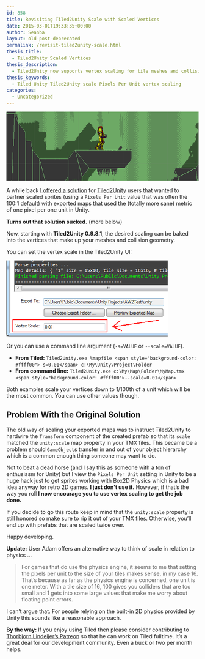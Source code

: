 ```yaml
---
id: 858
title: Revisiting Tiled2Unity Scale with Scaled Vertices
date: 2015-03-01T19:33:35+00:00
author: Seanba
layout: old-post-deprecated
permalink: /revisit-tiled2unity-scale.html
thesis_title:
  - Tiled2Unity Scaled Vertices
thesis_description:
  - Tiled2Unity now supports vertex scaling for tile meshes and collision geometry.
thesis_keywords:
  - Tiled Unity Tiled2Unity scale Pixels Per Unit vertex scaling
categories:
  - Uncategorized
---
```

<img title="Scaled Vertices" style="border-left-width: 0px; border-right-width: 0px; background-image: none; border-bottom-width: 0px; padding-top: 0px; padding-left: 0px; display: inline; padding-right: 0px; border-top-width: 0px" border="0" alt="Scaled Vertices" src="/assets/wp-content/uploads/2015/03/uni-vertex-scaled.png" width="640" height="180" />

A while back <a title="Stupid solution for scaling Tiled2Unity maps" href="{{ '/controlling-tiled2unity-scale/' | relative_url }}.html" rel="Stupid solution for scaling Tiled2Unity maps">I offered a solution</a> for <a title="Tiled2Unity" href="{{ '/tiled2unity/' | relative_url }}" rel="Tiled2Unity">Tiled2Unity</a> users that wanted to partner scaled sprites (using a `Pixels Per Unit` value that was often the 100:1 default) with exported maps that used the (totally more sane) metric of one pixel per one unit in Unity.

**Turns out that solution sucked.** (more below)

Now, starting with **Tiled2Unity 0.9.8.1**, the desired scaling can be baked into the vertices that make up your meshes and collision geometry.

You can set the vertex scale in the Tiled2Unity UI:

<img title="Scaled Vertices in Tiled2Unity UI" style="border-left-width: 0px; border-right-width: 0px; background-image: none; border-bottom-width: 0px; padding-top: 0px; padding-left: 0px; display: inline; padding-right: 0px; border-top-width: 0px" border="0" alt="Scaled Vertices in Tiled2Unity UI" src="/assets/wp-content/uploads/2015/03/t2u-vertex-scale-ui.png" width="423" height="198" />

Or you can use a command line argument (`-s=VALUE` or `--scale=VALUE`).

  * **From Tiled:** `Tiled2Unity.exe %mapfile <span style="background-color: #ffff00">-s=0.01</span> c:\My\Unity\Project\Folder` 
  * **From command line:** `Tiled2Unity.exe c:\My\Map\Folder\MyMap.tmx <span style="background-color: #ffff00">--scale=0.01</span>` 

Both examples scale your vertices down to 1/100th of a unit which will be the most common. You can use other values though.

## 

## Problem With the Original Solution

The old way of scaling your exported maps was to instruct Tiled2Unity to hardwire the `Transform` component of the created prefab so that its `scale` matched the `unity:scale` map property in your TMX files. This became be a problem should `GameObject`s transfer in and out of your object hierarchy which is a common enough thing someone may want to do.

Not to beat a dead horse (and I say this as someone with a ton of enthusiasm for Unity) but I view the `Pixels Per Unit` setting in Unity to be a huge hack just to get sprites working with Box2D Physics which is a bad idea anyway for retro 2D games. **I just don’t use it.** However, if that’s the way you roll **I now encourage you to use vertex scaling to get the job done.**

If you decide to go this route keep in mind that the `unity:scale` property is still honored so make sure to rip it out of your TMX files. Otherwise, you’ll end up with prefabs that are scaled twice over.

Happy developing.

**Update:** User Adam offers an alternative way to think of scale in relation to physics …

> For games that do use the physics engine, it seems to me that setting the pixels per unit to the size of your tiles makes sense, in my case 16. That’s because as far as the physics engine is concerned, one unit is one meter. With a tile size of 16, 100 gives you colliders that are too small and 1 gets into some large values that make me worry about floating point errors. 

I can’t argue that. For people relying on the built-in 2D physics provided by Unity this sounds like a reasonable approach.

<div class="orange-box">
  <strong>By the way: </strong>If you enjoy using Tiled then please consider contributing to <a title="Tiled on Patreon" href="https://www.patreon.com/bjorn" rel="Tiled on Patreon">Thorbjorn Lindeijer’s Patreon</a> so that he can work on Tiled fulltime. It’s a great deal for our development community. Even a buck or two per month helps.
</div>